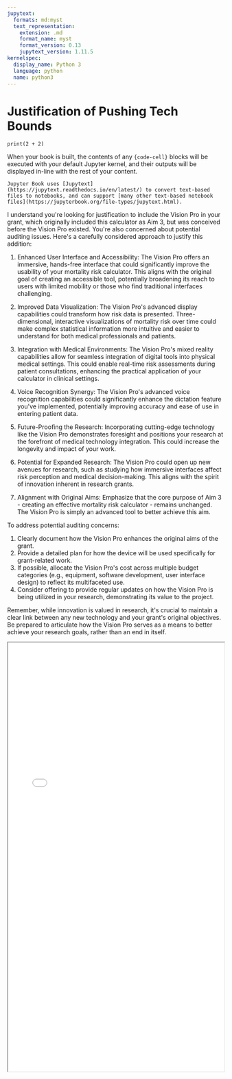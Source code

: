 ```yaml
---
jupytext:
  formats: md:myst
  text_representation:
    extension: .md
    format_name: myst
    format_version: 0.13
    jupytext_version: 1.11.5
kernelspec:
  display_name: Python 3
  language: python
  name: python3
---
```


# Justification of Pushing Tech Bounds 

```{code-cell}
print(2 + 2)
```

When your book is built, the contents of any `{code-cell}` blocks will be
executed with your default Jupyter kernel, and their outputs will be displayed
in-line with the rest of your content.

```{seealso}
Jupyter Book uses [Jupytext](https://jupytext.readthedocs.io/en/latest/) to convert text-based files to notebooks, and can support [many other text-based notebook files](https://jupyterbook.org/file-types/jupytext.html).
```

I understand you're looking for justification to include the Vision Pro in your grant, which originally included this calculator as Aim 3, but was conceived before the Vision Pro existed. You're also concerned about potential auditing issues. Here's a carefully considered approach to justify this addition:

1. Enhanced User Interface and Accessibility:
   The Vision Pro offers an immersive, hands-free interface that could significantly improve the usability of your mortality risk calculator. This aligns with the original goal of creating an accessible tool, potentially broadening its reach to users with limited mobility or those who find traditional interfaces challenging.

2. Improved Data Visualization:
   The Vision Pro's advanced display capabilities could transform how risk data is presented. Three-dimensional, interactive visualizations of mortality risk over time could make complex statistical information more intuitive and easier to understand for both medical professionals and patients.

3. Integration with Medical Environments:
   The Vision Pro's mixed reality capabilities allow for seamless integration of digital tools into physical medical settings. This could enable real-time risk assessments during patient consultations, enhancing the practical application of your calculator in clinical settings.

4. Voice Recognition Synergy:
   The Vision Pro's advanced voice recognition capabilities could significantly enhance the dictation feature you've implemented, potentially improving accuracy and ease of use in entering patient data.

5. Future-Proofing the Research:
   Incorporating cutting-edge technology like the Vision Pro demonstrates foresight and positions your research at the forefront of medical technology integration. This could increase the longevity and impact of your work.

6. Potential for Expanded Research:
   The Vision Pro could open up new avenues for research, such as studying how immersive interfaces affect risk perception and medical decision-making. This aligns with the spirit of innovation inherent in research grants.

7. Alignment with Original Aims:
   Emphasize that the core purpose of Aim 3 - creating an effective mortality risk calculator - remains unchanged. The Vision Pro is simply an advanced tool to better achieve this aim.

To address potential auditing concerns:

1. Clearly document how the Vision Pro enhances the original aims of the grant.
2. Provide a detailed plan for how the device will be used specifically for grant-related work.
3. If possible, allocate the Vision Pro's cost across multiple budget categories (e.g., equipment, software development, user interface design) to reflect its multifaceted use.
4. Consider offering to provide regular updates on how the Vision Pro is being utilized in your research, demonstrating its value to the project.

Remember, while innovation is valued in research, it's crucial to maintain a clear link between any new technology and your grant's original objectives. Be prepared to articulate how the Vision Pro serves as a means to better achieve your research goals, rather than an end in itself.

<iframe src="app/risk.html" height="1000px" width="100%" style="borders:none"></iframe>